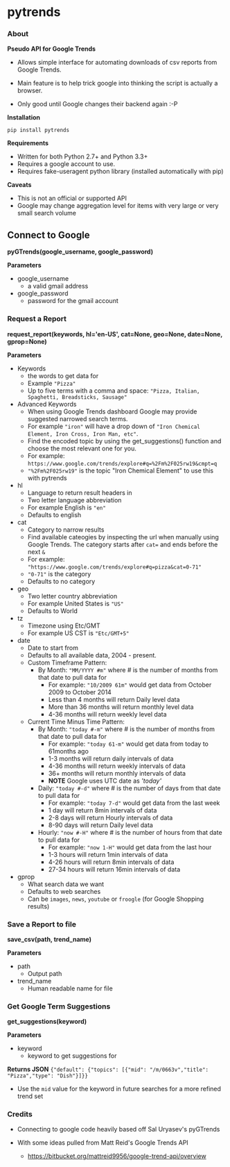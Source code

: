 pytrends
=========

### About

**Pseudo API for Google Trends**

* Allows simple interface for automating downloads of csv reports from Google Trends.
* Main feature is to help trick google into thinking the script is actually a browser.


* Only good until Google changes their backend again :-P

**Installation**

```pip install pytrends```

**Requirements**
* Written for both Python 2.7+ and Python 3.3+
* Requires a google account to use.
* Requires fake-useragent python library (installed automatically with pip)

**Caveats**
* This is not an official or supported API
* Google may change aggregation level for items with very large or very small search volume

## Connect to Google
**pyGTrends(google_username, google_password)**

**Parameters**
* google_username
  - a valid gmail address
* google_password
  - password for the gmail account

### Request a Report
**request_report(keywords, hl='en-US', cat=None, geo=None, date=None, gprop=None)**

**Parameters**
* Keywords
  - the words to get data for
  - Example ```"Pizza"```
  - Up to five terms with a comma and space: ```"Pizza, Italian, Spaghetti, Breadsticks, Sausage"```
* Advanced Keywords
  - When using Google Trends dashboard Google may provide suggested narrowed search terms. 
  - For example ```"iron"``` will have a drop down of ```"Iron Chemical Element, Iron Cross, Iron Man, etc"```. 
  - Find the encoded topic by using the get_suggestions() function and choose the most relevant one for you. 
  - For example: ```https://www.google.com/trends/explore#q=%2Fm%2F025rw19&cmpt=q```
  - ```"%2Fm%2F025rw19"``` is the topic "Iron Chemical Element" to use this with pytrends
* hl
  - Language to return result headers in
  - Two letter language abbreviation
  - For example English is ```"en"```
  - Defaults to english
* cat
  - Category to narrow results
  - Find available cateogies by inspecting the url when manually using Google Trends. The category starts after ```cat=``` and ends before the next ```&```
  - For example: ```"https://www.google.com/trends/explore#q=pizza&cat=0-71"```
  - ```"0-71"``` is the category
  - Defaults to no category
* geo
  - Two letter country abbreviation
  - For example United States is ```"US"```
  - Defaults to World
* tz
  - Timezone using Etc/GMT
  - For example US CST is ```"Etc/GMT+5"```
* date
  - Date to start from
  - Defaults to all available data, 2004 - present.
  - Custom Timeframe Pattern:
    - By Month: ```"MM/YYYY #m"``` where # is the number of months from that date to pull data for
      - For example: ``"10/2009 61m"`` would get data from October 2009 to October 2014
      - Less than 4 months will return Daily level data
      - More than 36 months will return monthly level data
      - 4-36 months will return weekly level data
  - Current Time Minus Time Pattern:
    - By Month: ```"today #-m"``` where # is the number of months from that date to pull data for
      - For example: ``"today 61-m"`` would get data from today to 61months ago
      - 1-3 months will return daily intervals of data
      - 4-36 months will return weekly intervals of data
      - 36+ months will return monthly intervals of data
      - **NOTE** Google uses UTC date as *'today'*
    - Daily: ```"today #-d"``` where # is the number of days from that date to pull data for
      - For example: ``"today 7-d"`` would get data from the last week
      - 1 day will return 8min intervals of data
      - 2-8 days will return Hourly intervals of data
      - 8-90 days will return Daily level data
    - Hourly: ```"now #-H"``` where # is the number of hours from that date to pull data for
      - For example: ``"now 1-H"`` would get data from the last hour
      - 1-3 hours will return 1min intervals of data
      - 4-26 hours will return 8min intervals of data
      - 27-34 hours will return 16min intervals of data
* gprop
  - What search data we want
  - Defaults to web searches
  - Can be ```images```, ```news```, ```youtube``` or ```froogle``` (for Google Shopping results)

### Save a Report to file
**save_csv(path, trend_name)**

**Parameters**
* path
  - Output path
* trend_name
  - Human readable name for file

### Get Google Term Suggestions
**get_suggestions(keyword)**

**Parameters**
* keyword
  - keyword to get suggestions for
  
**Returns JSON**
```{"default": {"topics": [{"mid": "/m/0663v","title": "Pizza","type": "Dish"}]}}```
* Use the ```mid``` value for the keyword in future searches for a more refined trend set
### Credits

* Connecting to google code heavily based off Sal Uryasev's pyGTrends

* With some ideas pulled from Matt Reid's Google Trends API
  - https://bitbucket.org/mattreid9956/google-trend-api/overview
